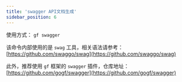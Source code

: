 ```yaml
---
title: 'swagger API文档生成'
sidebar_position: 6
---
```


使用方式： `gf swagger`

该命令内部使用的是 `swag` 工具，相关语法请参考： [https://github.com/swaggo/swag](https://github.com/swaggo/swag)

此外，推荐使用 `gf` 框架的 `swagger` 插件，仓库地址： [https://github.com/gogf/swagger](https://github.com/gogf/swagger)